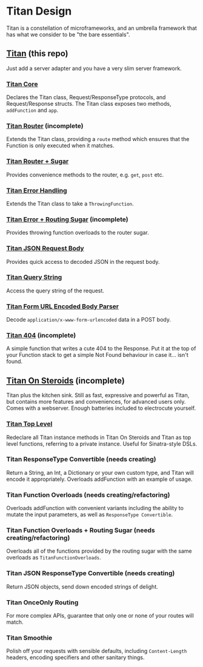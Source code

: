 # Titan Design

Titan is a constellation of microframeworks, and an umbrella framework that has what we consider to be "the bare essentials".

## [Titan](https://github.com/bermudadigitalstudio/Titan) (this repo)
Just add a server adapter and you have a very slim server framework.

### [Titan Core](https://github.com/bermudadigitalstudio/TitanCore)
Declares the Titan class, Request/ResponseType protocols, and Request/Response structs. The Titan class exposes two methods, `addFunction` and `app`.

### [Titan Router](https://github.com/bermudadigitalstudio/TitanRouter) (incomplete)
Extends the Titan class, providing a `route` method which ensures that the Function is only executed when it matches.

### [Titan Router + Sugar](https://github.com/bermudadigitalstudio/TitanRouterMethodSugar)
Provides convenience methods to the router, e.g. `get`, `post` etc.

### [Titan Error Handling](https://github.com/bermudadigitalstudio/TitanErrorHandling)
Extends the Titan class to take a `ThrowingFunction`.

### [Titan Error + Routing Sugar](https://github.com/bermudadigitalstudio/TitanErrorHandling-RoutingSugar) (incomplete)
Provides throwing function overloads to the router sugar.

### [Titan JSON Request Body](https://github.com/bermudadigitalstudio/TitanJSONRequestBody)
Provides quick access to decoded JSON in the request body.

### [Titan Query String](https://github.com/bermudadigitalstudio/TitanQueryString)
Access the query string of the request.

### [Titan Form URL Encoded Body Parser](https://github.com/bermudadigitalstudio/TitanFormURLEncodedBodyParser)
Decode `application/x-www-form-urlencoded` data in a POST body.

### [Titan 404](https://github.com/bermudadigitalstudio/Titan404) (incomplete)
A simple function that writes a cute 404 to the Response. Put it at the top of your Function stack to get a simple Not Found behaviour in case it... isn't found.

## [Titan On Steroids](https://github.com/bermudadigitalstudio/TitanOnSteroids) (incomplete)
Titan plus the kitchen sink. Still as fast, expressive and powerful as Titan, but contains more features and conveniences, for advanced users only. Comes with a webserver. Enough batteries included to electrocute yourself.

### [Titan Top Level](https://github.com/bermudadigitalstudio/TitanTopLevel)
Redeclare all Titan instance methods in Titan On Steroids and Titan as top level functions, referring to a private instance. Useful for Sinatra-style DSLs.

### Titan ResponseType Convertible (needs creating)
Return a String, an Int, a Dictionary or your own custom type, and Titan will encode it appropriately. Overloads addFunction with an example of usage.

### Titan Function Overloads (needs creating/refactoring)
Overloads addFunction with convenient variants including the ability to mutate the input parameters, as well as `ResponseType Convertible`.

### Titan Function Overloads + Routing Sugar (needs creating/refactoring)
Overloads all of the functions provided by the routing sugar with the same overloads as `TitanFunctionOverloads`.

### Titan JSON ResponseType Convertible (needs creating)
Return JSON objects, send down encoded strings of delight.

### Titan OnceOnly Routing
For more complex APIs, guarantee that only one or none of your routes will match.

### Titan Smoothie
Polish off your requests with sensible defaults, including `Content-Length` headers, encoding specifiers and other sanitary things.

